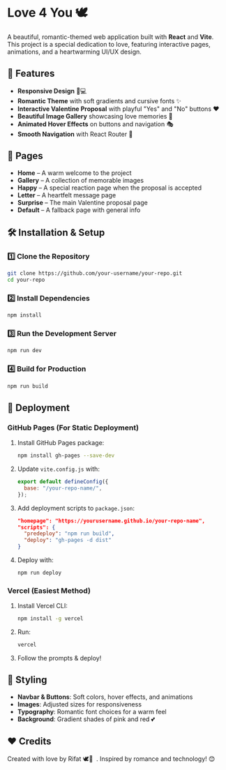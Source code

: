 #  Love 4 You 🕊️

A beautiful, romantic-themed web application built with **React** and **Vite**. This project is a special dedication to love, featuring interactive pages, animations, and a heartwarming UI/UX design.

## 🌟 Features

- **Responsive Design** 📱💻
- **Romantic Theme** with soft gradients and cursive fonts ✨
- **Interactive Valentine Proposal** with playful "Yes" and "No" buttons ❤️
- **Beautiful Image Gallery** showcasing love memories 📸
- **Animated Hover Effects** on buttons and navigation 🎭
- **Smooth Navigation** with React Router 🚀

## 📂 Pages

- **Home** – A warm welcome to the project
- **Gallery** – A collection of memorable images
- **Happy** – A special reaction page when the proposal is accepted
- **Letter** – A heartfelt message page
- **Surprise** – The main Valentine proposal page
- **Default** – A fallback page with general info

## 🛠 Installation & Setup

### 1️⃣ Clone the Repository

```sh
git clone https://github.com/your-username/your-repo.git
cd your-repo
```

### 2️⃣ Install Dependencies

```sh
npm install
```

### 3️⃣ Run the Development Server

```sh
npm run dev
```

### 4️⃣ Build for Production

```sh
npm run build
```

## 🚀 Deployment

### GitHub Pages (For Static Deployment)

1. Install GitHub Pages package:
   ```sh
   npm install gh-pages --save-dev
   ```
2. Update `vite.config.js` with:
   ```js
   export default defineConfig({
     base: "/your-repo-name/",
   });
   ```
3. Add deployment scripts to `package.json`:
   ```json
   "homepage": "https://yourusername.github.io/your-repo-name",
   "scripts": {
     "predeploy": "npm run build",
     "deploy": "gh-pages -d dist"
   }
   ```
4. Deploy with:
   ```sh
   npm run deploy
   ```

### Vercel (Easiest Method)

1. Install Vercel CLI:
   ```sh
   npm install -g vercel
   ```
2. Run:
   ```sh
   vercel
   ```
3. Follow the prompts & deploy!

## 🎨 Styling

- **Navbar & Buttons**: Soft colors, hover effects, and animations
- **Images**: Adjusted sizes for responsiveness
- **Typography**: Romantic font choices for a warm feel
- **Background**: Gradient shades of pink and red 💕

## ❤️ Credits

Created with love by Rifat 🕊️🩶  . Inspired by romance and technology! 😊
